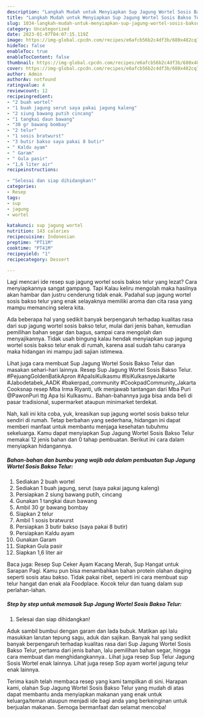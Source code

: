 ```yaml
---
description: "Langkah Mudah untuk Menyiapkan Sup Jagung Wortel Sosis Bakso Telur, Bikin Ngiler"
title: "Langkah Mudah untuk Menyiapkan Sup Jagung Wortel Sosis Bakso Telur, Bikin Ngiler"
slug: 1034-langkah-mudah-untuk-menyiapkan-sup-jagung-wortel-sosis-bakso-telur-bikin-ngiler
category: Uncategorized
date: 2023-01-07T04:07:15.119Z
image: https://img-global.cpcdn.com/recipes/e6afcb56b2c4df3b/680x482cq70/sup-jagung-wortel-sosis-bakso-telur-foto-resep-utama.jpg
hideToc: false
enableToc: true
enableTocContent: false
thumbnail: https://img-global.cpcdn.com/recipes/e6afcb56b2c4df3b/680x482cq70/sup-jagung-wortel-sosis-bakso-telur-foto-resep-utama.jpg
cover: https://img-global.cpcdn.com/recipes/e6afcb56b2c4df3b/680x482cq70/sup-jagung-wortel-sosis-bakso-telur-foto-resep-utama.jpg
author: Admin
authorAv: notfound
ratingvalue: 4
reviewcount: 12
recipeingredient:
- "2 buah wortel"
- "1 buah jagung serut saya pakai jagung kaleng"
- "2 siung bawang putih cincang"
- "1 tangkai daun bawang"
- "30 gr bawang bombay"
- "2 telur"
- "1 sosis bratwurst"
- "3 butir bakso saya pakai 8 butir"
- " Kaldu ayam"
- " Garam"
- " Gula pasir"
- "1,6 liter air"
recipeinstructions:

- "Selesai dan siap dihidangkan!"
categories:
- Resep
tags:
- sup
- jagung
- wortel

katakunci: sup jagung wortel 
nutrition: 143 calories
recipecuisine: Indonesian
preptime: "PT11M"
cooktime: "PT41M"
recipeyield: "1"
recipecategory: Dessert

---
```



Lagi mencari ide resep sup jagung wortel sosis bakso telur yang lezat? Cara menyiapkannya sangat gampang. Tapi Kalau keliru mengolah maka hasilnya akan hambar dan justru cenderung tidak enak. Padahal sup jagung wortel sosis bakso telur yang enak selayaknya memiliki aroma dan cita rasa yang mampu memancing selera kita.


Ada beberapa hal yang sedikit banyak berpengaruh terhadap kualitas rasa dari sup jagung wortel sosis bakso telur, mulai dari jenis bahan, kemudian pemilihan bahan segar dan bagus, sampai cara mengolah dan menyajikannya. Tidak usah bingung kalau hendak menyiapkan sup jagung wortel sosis bakso telur enak di rumah, karena asal sudah tahu caranya maka hidangan ini mampu jadi sajian istimewa.

Lihat juga cara membuat Sup Jagung Wortel Sosis Bakso Telur dan masakan sehari-hari lainnya. Resep Sup Jagung Wortel Sosis Bakso Telur. #PejuangGoldenBatikApron #ApaIsiKulkasmu #IsiKulkasnyeJakarte #Jabodetabek_AADK #bakerpad_community #CookpadCommunity_Jakarta Cooksnap resep Mba Irma Riyanti, utk menjawab tantangan dari Mba Puri @PawonPuri ttg Apa Isi Kulkasmu.. Bahan-bahannya juga bisa anda beli di pasar tradisional, supermarket ataupun minimarket terdekat.


Nah, kali ini kita coba, yuk, kreasikan sup jagung wortel sosis bakso telur sendiri di rumah. Tetap berbahan yang sederhana, hidangan ini dapat memberi manfaat untuk membantu menjaga kesehatan tubuhmu sekeluarga. Kamu dapat menyiapkan Sup Jagung Wortel Sosis Bakso Telur memakai 12 jenis bahan dan 0 tahap pembuatan. Berikut ini cara dalam menyiapkan hidangannya.

<!--inarticleads1-->

##### Bahan-bahan dan bumbu yang wajib ada dalam pembuatan Sup Jagung Wortel Sosis Bakso Telur:

1. Sediakan 2 buah wortel
1. Sediakan 1 buah jagung, serut (saya pakai jagung kaleng)
1. Persiapkan 2 siung bawang putih, cincang
1. Gunakan 1 tangkai daun bawang
1. Ambil 30 gr bawang bombay
1. Siapkan 2 telur
1. Ambil 1 sosis bratwurst
1. Persiapkan 3 butir bakso (saya pakai 8 butir)
1. Persiapkan  Kaldu ayam
1. Gunakan  Garam
1. Siapkan  Gula pasir
1. Siapkan 1,6 liter air


Baca juga: Resep Sup Ceker Ayam Kacang Merah, Sup Hangat untuk Sarapan Pagi. Kamu pun bisa menambahkan bahan protein olahan daging seperti sosis atau bakso. Tidak pakai ribet, seperti ini cara membuat sup telur hangat dan enak ala Foodplace. Kocok telur dan tuang dalam sup perlahan-lahan. 

<!--inarticleads2-->

##### Step by step untuk memasak Sup Jagung Wortel Sosis Bakso Telur:


1. Selesai dan siap dihidangkan!

Aduk sambil bumbui dengan garam dan lada bubuk. Matikan api lalu masukkan larutan tepung sagu, aduk dan sajikan. Banyak hal yang sedikit banyak berpengaruh terhadap kualitas rasa dari Sup Jagung Wortel Sosis Bakso Telur, pertama dari jenis bahan, lalu pemilihan bahan segar, hingga cara membuat dan menghidangkannya.. Lihat juga resep Sup Telur Jagung Sosis Wortel enak lainnya. Lihat juga resep Sop ayam wortel jagung telur enak lainnya. 

Terima kasih telah membaca resep yang kami tampilkan di sini. Harapan kami, olahan Sup Jagung Wortel Sosis Bakso Telur yang mudah di atas dapat membantu anda menyiapkan makanan yang enak untuk keluarga/teman ataupun menjadi ide bagi anda yang berkeinginan untuk berjualan makanan. Semoga bermanfaat dan selamat mencoba!
